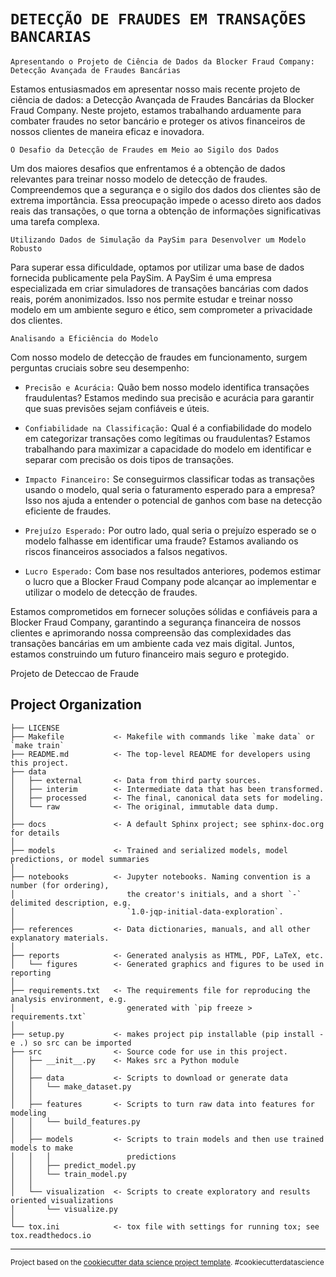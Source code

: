 `DETECÇÃO DE FRAUDES EM TRANSAÇÕES BANCARIAS`
==============================

`Apresentando o Projeto de Ciência de Dados da Blocker Fraud Company: Detecção Avançada de Fraudes Bancárias`

Estamos entusiasmados em apresentar nosso mais recente projeto de ciência de dados: a Detecção Avançada de Fraudes Bancárias da Blocker Fraud Company. Neste projeto, estamos trabalhando arduamente para combater fraudes no setor bancário e proteger os ativos financeiros de nossos clientes de maneira eficaz e inovadora.

`O Desafio da Detecção de Fraudes em Meio ao Sigilo dos Dados`

Um dos maiores desafios que enfrentamos é a obtenção de dados relevantes para treinar nosso modelo de detecção de fraudes. Compreendemos que a segurança e o sigilo dos dados dos clientes são de extrema importância. Essa preocupação impede o acesso direto aos dados reais das transações, o que torna a obtenção de informações significativas uma tarefa complexa.

`Utilizando Dados de Simulação da PaySim para Desenvolver um Modelo Robusto`

Para superar essa dificuldade, optamos por utilizar uma base de dados fornecida publicamente pela PaySim. A PaySim é uma empresa especializada em criar simuladores de transações bancárias com dados reais, porém anonimizados. Isso nos permite estudar e treinar nosso modelo em um ambiente seguro e ético, sem comprometer a privacidade dos clientes.

`Analisando a Eficiência do Modelo`

Com nosso modelo de detecção de fraudes em funcionamento, surgem perguntas cruciais sobre seu desempenho:

* `Precisão e Acurácia:` Quão bem nosso modelo identifica transações fraudulentas? Estamos medindo sua precisão e acurácia para garantir que suas previsões sejam confiáveis e úteis.

* `Confiabilidade na Classificação:` Qual é a confiabilidade do modelo em categorizar transações como legítimas ou fraudulentas? Estamos trabalhando para maximizar a capacidade do modelo em identificar e separar com precisão os dois tipos de transações.

* `Impacto Financeiro:` Se conseguirmos classificar todas as transações usando o modelo, qual seria o faturamento esperado para a empresa? Isso nos ajuda a entender o potencial de ganhos com base na detecção eficiente de fraudes.

* `Prejuízo Esperado:` Por outro lado, qual seria o prejuízo esperado se o modelo falhasse em identificar uma fraude? Estamos avaliando os riscos financeiros associados a falsos negativos.

* `Lucro Esperado:` Com base nos resultados anteriores, podemos estimar o lucro que a Blocker Fraud Company pode alcançar ao implementar e utilizar o modelo de detecção de fraudes.

Estamos comprometidos em fornecer soluções sólidas e confiáveis para a Blocker Fraud Company, garantindo a segurança financeira de nossos clientes e aprimorando nossa compreensão das complexidades das transações bancárias em um ambiente cada vez mais digital. Juntos, estamos construindo um futuro financeiro mais seguro e protegido.






Projeto de Deteccao de Fraude

Project Organization
------------

    ├── LICENSE
    ├── Makefile           <- Makefile with commands like `make data` or `make train`
    ├── README.md          <- The top-level README for developers using this project.
    ├── data
    │   ├── external       <- Data from third party sources.
    │   ├── interim        <- Intermediate data that has been transformed.
    │   ├── processed      <- The final, canonical data sets for modeling.
    │   └── raw            <- The original, immutable data dump.
    │
    ├── docs               <- A default Sphinx project; see sphinx-doc.org for details
    │
    ├── models             <- Trained and serialized models, model predictions, or model summaries
    │
    ├── notebooks          <- Jupyter notebooks. Naming convention is a number (for ordering),
    │                         the creator's initials, and a short `-` delimited description, e.g.
    │                         `1.0-jqp-initial-data-exploration`.
    │
    ├── references         <- Data dictionaries, manuals, and all other explanatory materials.
    │
    ├── reports            <- Generated analysis as HTML, PDF, LaTeX, etc.
    │   └── figures        <- Generated graphics and figures to be used in reporting
    │
    ├── requirements.txt   <- The requirements file for reproducing the analysis environment, e.g.
    │                         generated with `pip freeze > requirements.txt`
    │
    ├── setup.py           <- makes project pip installable (pip install -e .) so src can be imported
    ├── src                <- Source code for use in this project.
    │   ├── __init__.py    <- Makes src a Python module
    │   │
    │   ├── data           <- Scripts to download or generate data
    │   │   └── make_dataset.py
    │   │
    │   ├── features       <- Scripts to turn raw data into features for modeling
    │   │   └── build_features.py
    │   │
    │   ├── models         <- Scripts to train models and then use trained models to make
    │   │   │                 predictions
    │   │   ├── predict_model.py
    │   │   └── train_model.py
    │   │
    │   └── visualization  <- Scripts to create exploratory and results oriented visualizations
    │       └── visualize.py
    │
    └── tox.ini            <- tox file with settings for running tox; see tox.readthedocs.io


--------

<p><small>Project based on the <a target="_blank" href="https://drivendata.github.io/cookiecutter-data-science/">cookiecutter data science project template</a>. #cookiecutterdatascience</small></p>
